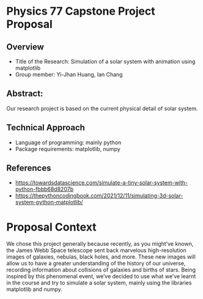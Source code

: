 # Physics 77 Capstone Project Proposal

## Overview
- Title of the Research: Simulation of a solar system with animation using matplotlib
- Group member: Yi-Jhan Huang, Ian Chang

## Abstract:
Our research project is based on the current physical detail of solar system.

## Technical Approach 
- Language of programming: mainly python
- Package requirements: matplotlib, numpy

## References
- https://towardsdatascience.com/simulate-a-tiny-solar-system-with-python-fbbb68d8207b 
- https://thepythoncodingbook.com/2021/12/11/simulating-3d-solar-system-python-matplotlib/ 


# Proposal Context

We chose this project generally because recently, as you might’ve known, the James Webb Space telescope sent back marvelous high-resolution images of galaxies, nebulas, black holes, and more. These new images will allow us to have a greater understanding of the history of our universe, recording information about collisions of galaxies and births of stars. Being inspired by this phenomenal event, we’ve decided to use what we’ve learnt in the course and try to simulate a solar system, mainly using the libraries matplotlib and numpy.
	